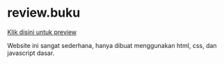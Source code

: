 # review.buku

<a href="https://egapermana24.github.io/review.buku/"> Klik disini untuk preview <a/>

Website ini sangat sederhana, hanya dibuat menggunakan html, css, dan javascript dasar.
